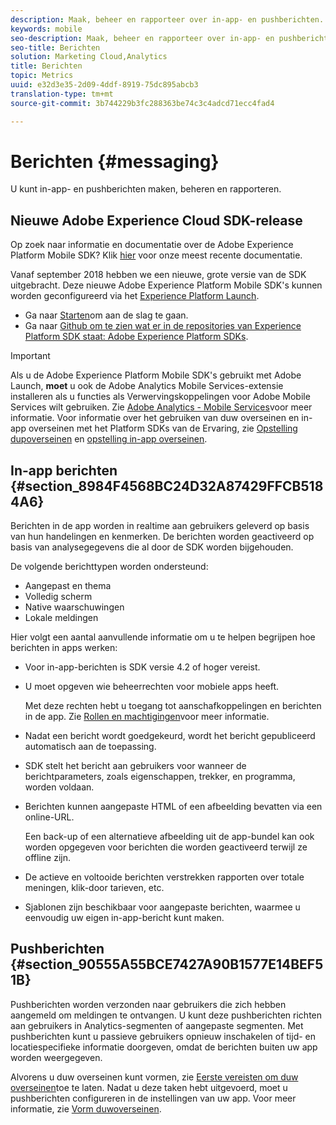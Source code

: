 ```yaml
---
description: Maak, beheer en rapporteer over in-app- en pushberichten.
keywords: mobile
seo-description: Maak, beheer en rapporteer over in-app- en pushberichten.
seo-title: Berichten
solution: Marketing Cloud,Analytics
title: Berichten
topic: Metrics
uuid: e32d3e35-2d09-4ddf-8919-75dc895abcb3
translation-type: tm+mt
source-git-commit: 3b744229b3fc288363be74c3c4adcd71ecc4fad4

---
```



# Berichten {#messaging}

U kunt in-app- en pushberichten maken, beheren en rapporteren.

## Nieuwe Adobe Experience Cloud SDK-release

Op zoek naar informatie en documentatie over de Adobe Experience Platform Mobile SDK? Klik [hier](https://aep-sdks.gitbook.io/docs/) voor onze meest recente documentatie.

Vanaf september 2018 hebben we een nieuwe, grote versie van de SDK uitgebracht. Deze nieuwe Adobe Experience Platform Mobile SDK&#39;s kunnen worden geconfigureerd via het [Experience Platform Launch](https://www.adobe.com/experience-platform/launch.html).

* Ga naar [Starten](https://launch.adobe.com/)om aan de slag te gaan.
* Ga naar [Github om te zien wat er in de repositories van Experience Platform SDK staat: Adobe Experience Platform SDKs](https://github.com/Adobe-Marketing-Cloud/acp-sdks).

>[!IMPORTANT]
>
> Als u de Adobe Experience Platform Mobile SDK&#39;s gebruikt met Adobe Launch, **moet** u ook de Adobe Analytics Mobile Services-extensie installeren als u functies als Verwervingskoppelingen voor Adobe Mobile Services wilt gebruiken. Zie [Adobe Analytics - Mobile Services](https://aep-sdks.gitbook.io/docs/using-mobile-extensions/adobe-analytics-mobile-services)voor meer informatie. Voor informatie over het gebruiken van duw overseinen en in-app overseinen met het Platform SDKs van de Ervaring, zie [Opstelling dupoverseinen](https://aep-sdks.gitbook.io/docs/using-mobile-extensions/adobe-analytics-mobile-services#set-up-push-messaging) en [opstelling in-app overseinen](https://aep-sdks.gitbook.io/docs/using-mobile-extensions/adobe-analytics-mobile-services#set-up-in-app-messaging).

## In-app berichten {#section_8984F4568BC24D32A87429FFCB5184A6}

Berichten in de app worden in realtime aan gebruikers geleverd op basis van hun handelingen en kenmerken. De berichten worden geactiveerd op basis van analysegegevens die al door de SDK worden bijgehouden.

De volgende berichttypen worden ondersteund:

* Aangepast en thema
* Volledig scherm
* Native waarschuwingen
* Lokale meldingen

Hier volgt een aantal aanvullende informatie om u te helpen begrijpen hoe berichten in apps werken:

* Voor in-app-berichten is SDK versie 4.2 of hoger vereist.
* U moet opgeven wie beheerrechten voor mobiele apps heeft.

   Met deze rechten hebt u toegang tot aanschafkoppelingen en berichten in de app. Zie [Rollen en machtigingen](/help/using/gs/c-mob-roles-and-permissions.md)voor meer informatie.
* Nadat een bericht wordt goedgekeurd, wordt het bericht gepubliceerd automatisch aan de toepassing.
* SDK stelt het bericht aan gebruikers voor wanneer de berichtparameters, zoals eigenschappen, trekker, en programma, worden voldaan.
* Berichten kunnen aangepaste HTML of een afbeelding bevatten via een online-URL.

   Een back-up of een alternatieve afbeelding uit de app-bundel kan ook worden opgegeven voor berichten die worden geactiveerd terwijl ze offline zijn.
* De actieve en voltooide berichten verstrekken rapporten over totale meningen, klik-door tarieven, etc.
* Sjablonen zijn beschikbaar voor aangepaste berichten, waarmee u eenvoudig uw eigen in-app-bericht kunt maken.

## Pushberichten {#section_90555A55BCE7427A90B1577E14BEF51B}

Pushberichten worden verzonden naar gebruikers die zich hebben aangemeld om meldingen te ontvangen. U kunt deze pushberichten richten aan gebruikers in Analytics-segmenten of aangepaste segmenten. Met pushberichten kunt u passieve gebruikers opnieuw inschakelen of tijd- en locatiespecifieke informatie doorgeven, omdat de berichten buiten uw app worden weergegeven.

Alvorens u duw overseinen kunt vormen, zie [Eerste vereisten om duw overseinen](/help/using/c-manage-app-settings/c-mob-confg-app/configure-push-messaging/prerequisites-push-messaging.md)toe te laten. Nadat u deze taken hebt uitgevoerd, moet u pushberichten configureren in de instellingen van uw app. Voor meer informatie, zie [Vorm duwoverseinen](/help/using/c-manage-app-settings/c-mob-confg-app/configure-push-messaging/configure-push-messaging.md).
